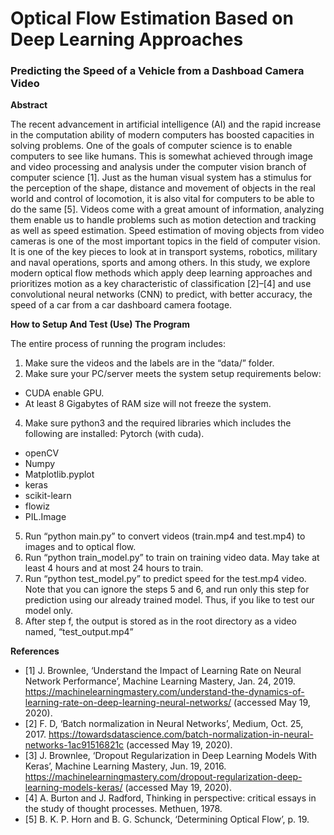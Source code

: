 # **Optical Flow Estimation Based on Deep Learning Approaches**
### **Predicting the Speed of a Vehicle from a Dashboad Camera Video**
**Abstract**


The recent advancement in artificial intelligence (AI) and the rapid increase in the computation ability of modern computers has boosted capacities in solving problems. One of the goals of computer science is to enable computers to see like humans. This is somewhat achieved through image and video processing and analysis under the computer vision branch of computer science [1]. Just as the human visual system has a stimulus for the perception of the shape, distance and movement of objects in the real world and control of locomotion, it is also vital for computers to be able to do the same [5]. Videos come with a great amount of information, analyzing them enable us to handle problems such as motion detection and tracking as well as speed estimation. Speed estimation of moving objects from video cameras is one of the most important topics in the field of computer vision. It is one of the key pieces to look at in transport systems, robotics, military and naval operations, sports and among others. In this study, we explore modern optical flow methods which apply deep learning approaches and prioritizes motion as a key characteristic of classification [2]–[4] and use convolutional neural networks (CNN) to predict, with better accuracy, the speed of a car from a car dashboard camera footage.
 
**How to Setup And Test (Use) The Program**
 
  The entire process of running the program includes:
1.  Make sure the videos and the labels are in the “data/” folder.
2.  Make sure your PC/server meets the system setup requirements below:
- CUDA enable GPU.
- At least 8 Gigabytes of RAM size will not freeze the system.
4.  Make sure python3 and the required libraries which includes the following are installed:
    Pytorch (with cuda).
- openCV
- Numpy
- Matplotlib.pyplot
- keras
- scikit-learn
- flowiz
- PIL.Image
5. Run “python main.py” to convert videos (train.mp4 and test.mp4) to images and to optical flow.
6. Run “python train_model.py” to train on training video data. May take at least 4 hours and at most 24 hours to train.
7. Run “python test_model.py” to predict speed for the test.mp4 video. Note that you can ignore the steps 5 and 6, and run only this step for prediction using our already trained model. Thus, if you like to test our model only.
8. After step f, the output is stored as in the root directory as a video named, “test_output.mp4”

**References**
- [1]	J. Brownlee, ‘Understand the Impact of Learning Rate on Neural Network Performance’, Machine Learning Mastery, Jan. 24, 2019. https://machinelearningmastery.com/understand-the-dynamics-of-learning-rate-on-deep-learning-neural-networks/ (accessed May 19, 2020).
- [2]	F. D, ‘Batch normalization in Neural Networks’, Medium, Oct. 25, 2017. https://towardsdatascience.com/batch-normalization-in-neural-networks-1ac91516821c (accessed May 19, 2020).
- [3]	J. Brownlee, ‘Dropout Regularization in Deep Learning Models With Keras’, Machine Learning Mastery, Jun. 19, 2016. https://machinelearningmastery.com/dropout-regularization-deep-learning-models-keras/ (accessed May 19, 2020).
- [4]	A. Burton and J. Radford, Thinking in perspective: critical essays in the study of thought processes. Methuen, 1978.
- [5]	B. K. P. Horn and B. G. Schunck, ‘Determining Optical Flow’, p. 19.

